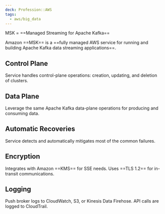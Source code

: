 ```yaml
---
deck: Profession::AWS
tags:
  - aws/big_data
---
```

<!-- clozeblock-start oid="Obsflro0yWL4bthfKMW8fnk5"-->
MSK = ==Managed Streaming for Apache Kafka==
<!-- clozeblock-end-->

<!-- clozeblock-start oid="ObsTV3tMONz2zOk8FxCh5ZG0"-->
Amazon ==MSK== is a ==fully managed AWS service for running and building Apache Kafka data streaming applications==.
<!-- clozeblock-end-->

## Control Plane
Service handles control-plane operations: creation, updating, and deletion of clusters.

## Data Plane
Leverage the same Apache Kafka data-plane operations for producing and consuming data.

## Automatic Recoveries
Service detects and automatically mitigates most of the common failures.

## Encryption
<!-- clozeblock-start oid="ObsMeRWomVIq6jLiljaKLDQw"-->
Integrates with Amazon ==KMS== for SSE needs. Uses ==TLS 1.2== for in-transit communications.
<!-- clozeblock-end-->

## Logging
Push broker logs to CloudWatch, S3, or Kinesis Data Firehose. API calls are logged to CloudTrail.